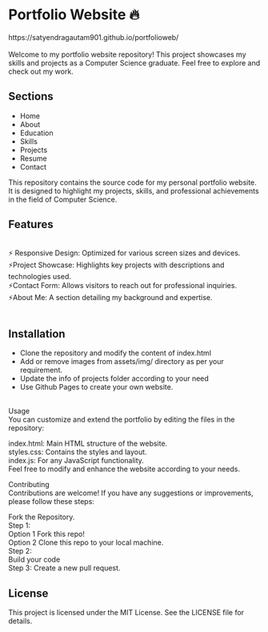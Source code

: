 <h1> Portfolio Website 🔥 </h1> 
https://satyendragautam901.github.io/portfolioweb/ <br>  <br> 
Welcome to my portfolio website repository! This project showcases my skills and projects as a Computer Science graduate. Feel free to explore and check out my work.

<h2> Sections</h2>

<ul >
  <li ><a >Home</a></li>
       <li><a >About</a></li>
         <li><a >Education</a></li>
           <li><a >Skills</a></li>
     <li><a >Projects</a></li>
      <li><a"> Resume</a></li>
         <li><a > Contact</a></li>
        </ul>
This repository contains the source code for my personal portfolio website. It is designed to highlight my projects, skills, and professional achievements in the field of Computer Science.

<h2> Features</h2> <br>
⚡️ Responsive Design: Optimized for various screen sizes and devices. <br>
⚡️Project Showcase: Highlights key projects with descriptions and technologies used. <br>
⚡️Contact Form: Allows visitors to reach out for professional inquiries. <br>
⚡️About Me: A section detailing my background and expertise. <br>
<br>
<h2> Installation </h2>

<ul>
<li> Clone the repository and modify the content of index.html </li>
<li> Add or remove images from assets/img/ directory as per your requirement.</li>
<li> Update the info of projects folder according to your need</li>
<li> Use Github Pages to create your own website. </li>
</ul>
 <br>
Usage <br>
You can customize and extend the portfolio by editing the files in the repository: <br>

index.html: Main HTML structure of the website. <br>
styles.css: Contains the styles and layout. <br>
index.js: For any JavaScript functionality. <br>
Feel free to modify and enhance the website according to your needs. <br>

Contributing <br>
Contributions are welcome! If you have any suggestions or improvements, please follow these steps: <br>

Fork the Repository. <br>
Step 1:  <br>
Option 1
 Fork this repo! <br>
Option 2
 Clone this repo to your local machine. <br>
Step 2: <br>
Build your code  <br>
Step 3: 
 Create a new pull request.

<h2>License</h2>
This project is licensed under the MIT License. See the LICENSE file for details.
